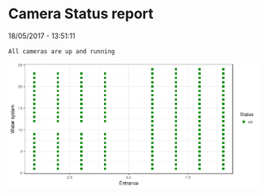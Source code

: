 Camera Status report
================
18/05/2017 - 13:51:11

    All cameras are up and running

![](camreport_files/figure-markdown_github/unnamed-chunk-2-1.png)
